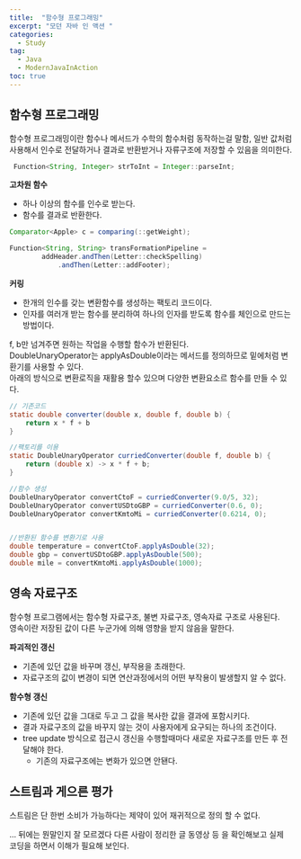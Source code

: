 ```yaml
---
title:  "함수형 프로그래밍"
excerpt: "모던 자바 인 액션 "
categories:
  - Study
tag:
  - Java
  - ModernJavaInAction
toc: true
---
```


## 함수형 프로그래밍
함수형 프로그래밍이란 함수나 메서드가 수학의 함수처럼 동작하는걸 말함, 일반 값처럼 사용해서 인수로 전달하거나 결과로 반환받거나 자류구조에 저장할 수 있음을 의미한다.

``` java
 Function<String, Integer> strToInt = Integer::parseInt;
```


**고차원 함수**
- 하나 이상의 함수를 인수로 받는다.
- 함수를 결과로 반환한다.


``` java
Comparator<Apple> c = comparing(::getWeight);

Function<String, String> transFormationPipeline = 
		addHeader.andThen(Letter::checkSpelling)
			.andThen(Letter::addFooter); 
```

**커링**
- 한개의 인수를 갖는 변환함수를 생성하는 팩토리 코드이다.
- 인자를 여러개 받는 함수를 분리하여 하나의 인자를 받도록 함수를 체인으로 만드는 방법이다.


f, b만 넘겨주면 원하는 작업을 수행할 함수가 반환된다.  
DoubleUnaryOperator는 applyAsDouble이라는 메서드를 정의하므로 밑에처럼 변환기를 사용할 수 있다.  
아래의 방식으로 변환로직을 재활용 할수 있으며 다양한 변환요소르 함수를 만들 수 있다.

``` java
// 기존코드
static double converter(double x, double f, double b) {
	return x * f + b
}

//팩토리를 이용
static DoubleUnaryOperator curriedConverter(double f, double b) {
	return (double x) -> x * f + b;
}

//함수 생성
DoubleUnaryOperator convertCtoF = curriedConverter(9.0/5, 32);
DoubleUnaryOperator convertUSDtoGBP = curriedConverter(0.6, 0);
DoubleUnaryOperator convertKmtoMi = curriedConverter(0.6214, 0);


//반환된 함수를 변환기로 사용
double temperature = convertCtoF.applyAsDouble(32);
double gbp = convertUSDtoGBP.applyAsDouble(500);
double mile = convertKmtoMi.applyAsDouble(1000);
```

## 영속 자료구조
함수형 프로그램에서는 함수형 자료구조, 불변 자료구조, 영속자료 구조로 사용된다.  
영속이란 저장된 값이 다른 누군가에 의해 영향을 받지 않음을 말한다.

**파괴적인 갱신**
- 기존에 있던 값을 바꾸며 갱신, 부작용을 초래한다.
- 자료구조의 값이 변경이 되면 연산과정에서의 어떤 부작용이 발생할지 알 수 없다.

**함수형 갱신**
- 기존에 있던 값을 그대로 두고 그 값을 복사한 값을 결과에 포함시키다.
- 결과 자료구조의 값을 바꾸지 않는 것이 사용자에게 요구되는 하나의 조건이다.
- tree update 방식으로 접근시 갱신을 수행할때마다 새로운 자료구조를 만든 후 전달해야 한다.
  * 기존의 자료구조에는 변화가 있으면 안됀다.


## 스트림과 게으른 평가
스트림은 단 한번 소비가 가능하다는 제약이 있어 재귀적으로 정의 할 수 없다.

... 뒤에는 뭔말인지 잘 모르겠다 다른 사람이 정리한 글 동영상 등 을 확인해보고 실제 코딩을 하면서 이해가 필요해 보인다.



